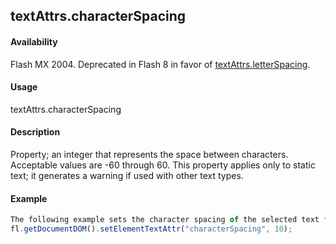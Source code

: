 ## textAttrs.characterSpacing

#### Availability

Flash MX 2004. Deprecated in Flash 8 in favor of [textAttrs.letterSpacing](../TextAttrs_object/textAtt11.md).

#### Usage

textAttrs.characterSpacing

#### Description

Property; an integer that represents the space between characters. Acceptable values are -60 through 60. This property applies only to static text; it generates a warning if used with other text types.

#### Example

```javascript
The following example sets the character spacing of the selected text field to 10:
fl.getDocumentDOM().setElementTextAttr("characterSpacing", 10);

```